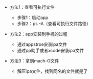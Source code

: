 - 方法1：查看可执行文件
    - 步骤1：启动app
    - 步骤2：ps -A（查看可执行文件路径）

- 方法2：app安装到手机的过程
    - 通过appstroe安装ipa文件
    - 通过pp助手或者xcode安装ipa文件

- 方法3：拿到mach-O文件
    - 解压ipa文件，找到同名的文件就是了